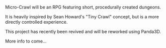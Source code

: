 Micro-Crawl will be an RPG featuring short, procedurally created dungeons.

It is heavily inspired by Sean Howard's "Tiny Crawl" concept, but is a more directly controlled experience.

This project has recently been revived and will be reworked using Panda3D.

More info to come...